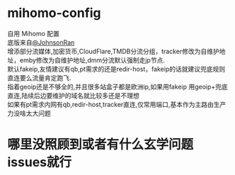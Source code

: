 # mihomo-config
自用 Mihomo 配置   
底版来自[@JohnsonRan](https://github.com/JohnsonRan)    
增添部分流媒体,加密货币,CloudFlare,TMDB分流分组，tracker修改为自维护地址，emby修改为自维护地址,dmm分流默认强制走jp节点.  
默认fakeip,友情建议有qb,pt需求的还是redir-host，fakeip的话就建议兜底规则直连要么流量肯定跑飞.   
指着geoip还是不够全的,并且很多站盒子都是欧洲ip,如果用fakeip 用geoip+兜底直连,陆续后边要维护的域名就比较多还是不理想  
如果有pt需求内网有qb,redir-host,tracker直连,仅常用端口,基本作为主路由生产力没啥太大问题
# 哪里没照顾到或者有什么玄学问题issues就行
